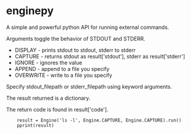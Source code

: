 # enginepy
A simple and powerful python API for running external commands.

Arguments toggle the behavior of STDOUT and STDERR. 
* DISPLAY   - prints stdout to stdout, stderr to stderr
* CAPTURE   - returns stdout as result['stdout'], stderr as result['stderr']
* IGNORE    - ignores the value
* APPEND    - append to a file you specify
* OVERWRITE - write to a file you specify


Specify stdout_filepath or stderr_filepath using keyword arguments.

The result returned is a dictionary.

The return code is found in result['code'].

```
    result = Engine('ls -l', Engine.CAPTURE, Engine.CAPTURE).run()
    pprint(result)
```
